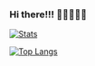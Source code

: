 ### Hi there!!!  👨🏾‍💻👍🏾 


[![Stats](https://github-readme-stats.vercel.app/api?username=messiasdias&count_private=true&show_icons=true&hide_title=true&hide_border=true)](https://github.com/anuraghazra/github-readme-stats)


[![Top Langs](https://github-readme-stats.vercel.app/api/top-langs/?username=messiasdias&show_icons=true&hide_title=true&hide_border=true&layout=compact)](https://github.com/anuraghazra/github-readme-stats)

